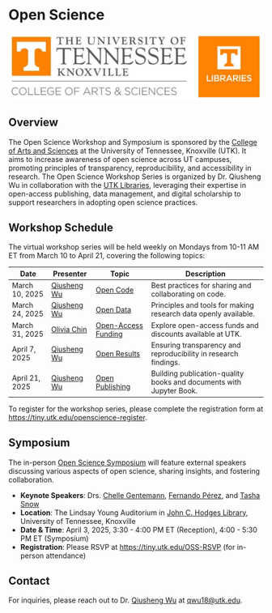 # Open Science

![](images/header.jpg)

## Overview

The Open Science Workshop and Symposium is sponsored by the [College of Arts and Sciences](https://artsci.utk.edu) at the University of Tennessee, Knoxville (UTK). It aims to increase awareness of open science across UT campuses, promoting principles of transparency, reproducibility, and accessibility in research. The Open Science Workshop Series is organized by Dr. Qiusheng Wu in collaboration with the [UTK Libraries](https://www.lib.utk.edu), leveraging their expertise in open-access publishing, data management, and digital scholarship to support researchers in adopting open science practices.

## Workshop Schedule

The virtual workshop series will be held weekly on Mondays from 10-11 AM ET from March 10 to April 21, covering the following topics:

| Date           | Presenter                                                                                | Topic                                                                     | Description                                                         |
| -------------- | ---------------------------------------------------------------------------------------- | ------------------------------------------------------------------------- | ------------------------------------------------------------------- |
| March 10, 2025 | [Qiusheng Wu](https://geography.utk.edu/people/instructional-faculty/wu-qiusheng)        | [Open Code](https://openscience.gishub.org/open-code)                     | Best practices for sharing and collaborating on code.               |
| March 24, 2025 | [Qiusheng Wu](https://geography.utk.edu/people/instructional-faculty/wu-qiusheng)        | [Open Data](https://openscience.gishub.org/open-data)                     | Principles and tools for making research data openly available.     |
| March 31, 2025 | [Olivia Chin](https://libguides.utk.edu/prf.php?id=c696b1dd-db08-11ee-ad2f-0a92c88187d1) | [Open-Access Funding](https://openscience.gishub.org/open-access-funding) | Explore open-access funds and discounts available at UTK.           |
| April 7, 2025  | [Qiusheng Wu](https://geography.utk.edu/people/instructional-faculty/wu-qiusheng)        | [Open Results](https://openscience.gishub.org/open-results)               | Ensuring transparency and reproducibility in research findings.     |
| April 21, 2025 | [Qiusheng Wu](https://geography.utk.edu/people/instructional-faculty/wu-qiusheng)        | [Open Publishing](https://openscience.gishub.org/open-publishing)         | Building publication-quality books and documents with Jupyter Book. |

To register for the workshop series, please complete the registration form at <https://tiny.utk.edu/openscience-register>.

## Symposium

The in-person [Open Science Symposium](https://openscience.gishub.org/open-symposium) will feature external speakers discussing various aspects of open science, sharing insights, and fostering collaboration.

- **Keynote Speakers**: Drs. [Chelle Gentemann](https://openscience.gishub.org/open-symposium#dr-chelle-gentemann), [Fernando Pérez](https://openscience.gishub.org/open-symposium#dr-fernando-p-rez), and [Tasha Snow](https://openscience.gishub.org/open-symposium#dr-tasha-snow)
- **Location**: The Lindsay Young Auditorium in [John C. Hodges Library](https://maps.utk.edu/?id=314#!m/276034?share), University of Tennessee, Knoxville
- **Date & Time**: April 3, 2025, 3:30 - 4:00 PM ET (Reception), 4:00 - 5:30 PM ET (Symposium)
- **Registration**: Please RSVP at <https://tiny.utk.edu/OSS-RSVP> (for in-person attendance)

## Contact

For inquiries, please reach out to Dr. [Qiusheng Wu](https://geography.utk.edu/people/instructional-faculty/wu-qiusheng) at qwu18@utk.edu.

